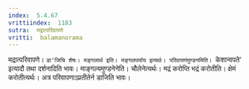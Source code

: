 ```yaml
---
index:  5.4.67
vrittiindex:  1183
sutra:  मद्रात्परिवापणे
vritti:  balamanorama 
---
```


मद्रात्परिवापणे। `डा'जिचि शेषः। मङ्गलार्थ इति। मङ्गलपर्याय इत्यर्थः। परिवापणंमुण्डनमिति। `केशान्वपते' इत्यादौ तथा दर्शनादिति भावः। माङ्गल्यमुण्डनेनेति। चौलेनेत्यर्थः। मद्रं करोप्ति भद्रं करोतीति। क्षेमं करोतीत्यर्थः। अत्र परिवापणाऽप्रतीतेर्न डाजिति भावः। 


